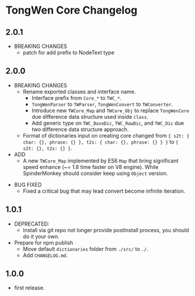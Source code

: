 # TongWen Core Changelog

## 2.0.1
* BREAKING CHANGES
  - patch for add prefix to NodeText type

## 2.0.0
* BREAKING CHANGES
  - Rename exported classes and interface name.
    - Interface prefix from `Core_*` to `TWC_*`.
    - `TongWenParser` to `TWParser`, `TongWenConvert` to `TWConverter`.
    - Introduce new `TWCore_Map` and `TWCore_Obj` to replace `TongWenCore` due difference data structure used inside `class`.
    - Add generic type on `TWC_BaseDic`, `TWC_RawDic`, and `TWC_Dic` due two difference data structure approach.
  - Format of dictionaries input on creating core changed from `{ s2t: { char: {}, phrase: {} }, t2s: { char: {}, phrase: {} } }` to `{ s2t: {}, t2s: {} }`.
* ADD
  - A new `TWCore_Map` implemented by ES6 `Map` that bring significant speed enhance (~= 1.8 time faster on V8 engine). While SpinderMonkey should consider keep using `Object` version.
- BUG FIXED
  - Fixed a critical bug that may lead convert become infinite iteration.

## 1.0.1
* DEPRECATED:
  - Install via git repo not longer provide postInstall process, you should do it your own.
* Prepare for npm publish
  - Move default `dictionaries` folder from `./src/` to `./`.
  * Add `CHANGELOG.md`.

## 1.0.0
* first release.
